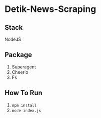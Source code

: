 # Detik-News-Scraping

## Stack
 NodeJS

## Package
1. Superagent
2. Cheerio
3. Fs

## How To Run
1. `npm install`
2. `node index.js`

